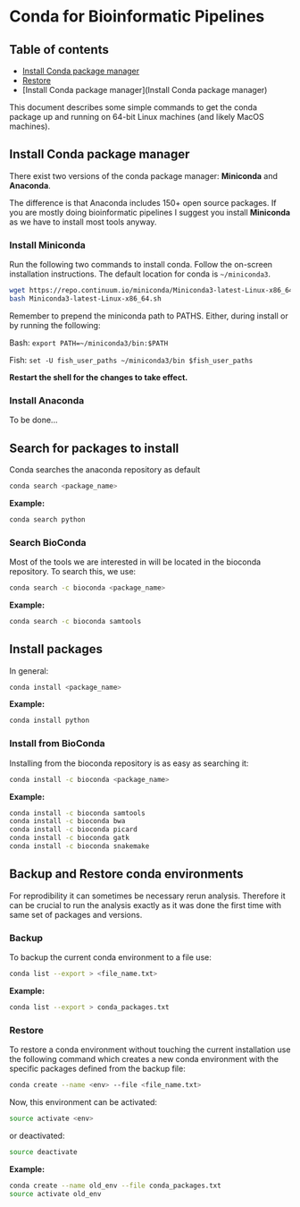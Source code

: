 # Conda for Bioinformatic Pipelines

## Table of contents
- [Install Conda package manager](##-Install-Conda-package-manager)
- [Restore](###-Restore)
- [Install Conda package manager](Install Conda package manager)

This document describes some simple commands to get the conda package up and running on 64-bit Linux machines (and likely MacOS machines).

## Install Conda package manager

There exist two versions of the conda package manager: **Miniconda** and **Anaconda**.

The difference is that Anaconda includes 150+ open source packages. If you are mostly doing bioinformatic pipelines I suggest you install **Miniconda** as we have to install most tools anyway.

### Install Miniconda

Run the following two commands to install conda. Follow the on-screen installation instructions.
The default location for conda is `~/miniconda3`.

```bash
wget https://repo.continuum.io/miniconda/Miniconda3-latest-Linux-x86_64.sh
bash Miniconda3-latest-Linux-x86_64.sh
```

Remember to prepend the miniconda path to PATHS. Either, during install or by running the following:

Bash: `export PATH=~/miniconda3/bin:$PATH`

Fish: `set -U fish_user_paths ~/miniconda3/bin $fish_user_paths`

**Restart the shell for the changes to take effect.**

### Install Anaconda

To be done...

## Search for packages to install

Conda searches the anaconda repository as default

```bash
conda search <package_name>
```

**Example:**
```bash
conda search python
```

### Search BioConda

Most of the tools we are interested in will be located in the bioconda repository. To search this, we use:
```bash
conda search -c bioconda <package_name>
```

**Example:**
```bash
conda search -c bioconda samtools
```

## Install packages

In general:

```bash
conda install <package_name>
```

**Example:**
```bash
conda install python
```

### Install from BioConda

Installing from the bioconda repository is as easy as searching it:
```bash
conda install -c bioconda <package_name>
```

**Example:**
```bash
conda install -c bioconda samtools
conda install -c bioconda bwa
conda install -c bioconda picard
conda install -c bioconda gatk
conda install -c bioconda snakemake
```

## Backup and Restore conda environments

For reprodibility it can sometimes be necessary rerun analysis. Therefore it can be crucial to run the analysis exactly as it was done the first time with same set of packages and versions.

### Backup

To backup the current conda environment to a file use:

```bash
conda list --export > <file_name.txt>
```

**Example:**
```bash
conda list --export > conda_packages.txt
```

### Restore

To restore a conda environment without touching the current installation use the following command which creates a new conda environment with the specific packages defined from the backup file:

```bash
conda create --name <env> --file <file_name.txt>
```

Now, this environment can be activated:

```bash
source activate <env>
```

or deactivated:

```bash
source deactivate
```

**Example:**

```bash
conda create --name old_env --file conda_packages.txt
source activate old_env
```
